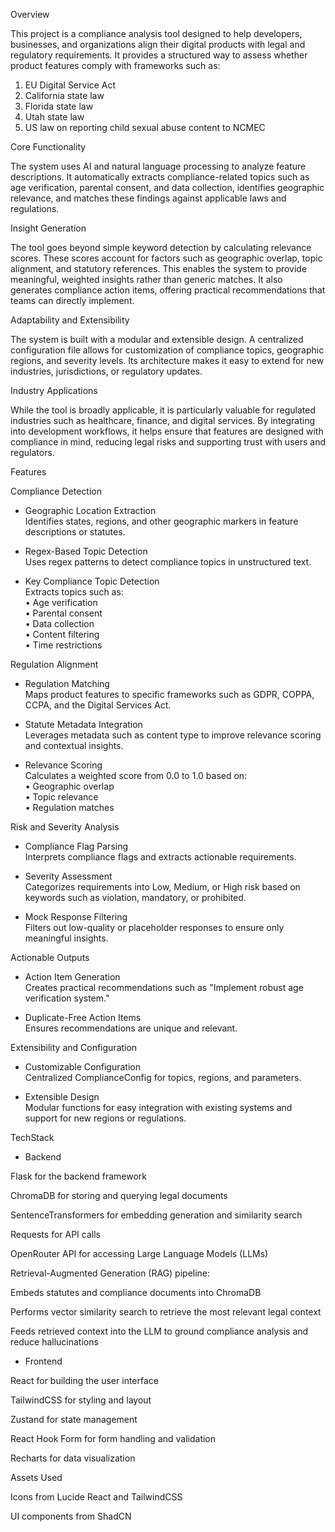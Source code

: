 Overview

This project is a compliance analysis tool designed to help developers, businesses, and organizations align their digital products with legal and regulatory requirements. It provides a structured way to assess whether product features comply with frameworks such as: 
1. EU Digital Service Act
2. California state law
3. Florida state law
4. Utah state law
5. US law on reporting child sexual abuse content to NCMEC

Core Functionality  

The system uses AI and natural language processing to analyze feature descriptions. It automatically extracts compliance-related topics such as age verification, parental consent, and data collection, identifies geographic relevance, and matches these findings against applicable laws and regulations.  

Insight Generation  

The tool goes beyond simple keyword detection by calculating relevance scores. These scores account for factors such as geographic overlap, topic alignment, and statutory references. This enables the system to provide meaningful, weighted insights rather than generic matches. It also generates compliance action items, offering practical recommendations that teams can directly implement.  

Adaptability and Extensibility  

The system is built with a modular and extensible design. A centralized configuration file allows for customization of compliance topics, geographic regions, and severity levels. Its architecture makes it easy to extend for new industries, jurisdictions, or regulatory updates.  

Industry Applications  

While the tool is broadly applicable, it is particularly valuable for regulated industries such as healthcare, finance, and digital services. By integrating into development workflows, it helps ensure that features are designed with compliance in mind, reducing legal risks and supporting trust with users and regulators.  


Features

Compliance Detection  
- Geographic Location Extraction  
  Identifies states, regions, and other geographic markers in feature descriptions or statutes.  

- Regex-Based Topic Detection  
  Uses regex patterns to detect compliance topics in unstructured text.  

- Key Compliance Topic Detection  
  Extracts topics such as:  
  • Age verification  
  • Parental consent  
  • Data collection  
  • Content filtering  
  • Time restrictions  


Regulation Alignment  
- Regulation Matching  
  Maps product features to specific frameworks such as GDPR, COPPA, CCPA, and the Digital Services Act.  

- Statute Metadata Integration  
  Leverages metadata such as content type to improve relevance scoring and contextual insights.  

- Relevance Scoring  
  Calculates a weighted score from 0.0 to 1.0 based on:  
  • Geographic overlap  
  • Topic relevance  
  • Regulation matches  


Risk and Severity Analysis  
- Compliance Flag Parsing  
  Interprets compliance flags and extracts actionable requirements.  

- Severity Assessment  
  Categorizes requirements into Low, Medium, or High risk based on keywords such as violation, mandatory, or prohibited.  

- Mock Response Filtering  
  Filters out low-quality or placeholder responses to ensure only meaningful insights.  


Actionable Outputs  
- Action Item Generation  
  Creates practical recommendations such as "Implement robust age verification system."  

- Duplicate-Free Action Items  
  Ensures recommendations are unique and relevant.  


Extensibility and Configuration  
- Customizable Configuration  
  Centralized ComplianceConfig for topics, regions, and parameters.  

- Extensible Design  
  Modular functions for easy integration with existing systems and support for new regions or regulations.

  
TechStack

- Backend

Flask for the backend framework

ChromaDB for storing and querying legal documents

SentenceTransformers for embedding generation and similarity search

Requests for API calls

OpenRouter API for accessing Large Language Models (LLMs)

Retrieval-Augmented Generation (RAG) pipeline:

Embeds statutes and compliance documents into ChromaDB

Performs vector similarity search to retrieve the most relevant legal context

Feeds retrieved context into the LLM to ground compliance analysis and reduce hallucinations

- Frontend

React for building the user interface

TailwindCSS for styling and layout

Zustand for state management

React Hook Form for form handling and validation

Recharts for data visualization

Assets Used

Icons from Lucide React and TailwindCSS

UI components from ShadCN
